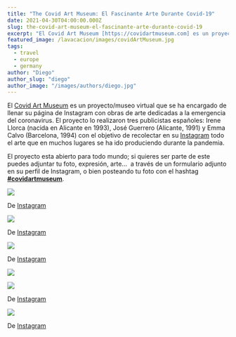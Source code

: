 ```yaml
---
title: "The Covid Art Museum: El Fascinante Arte Durante Covid-19"
date: 2021-04-30T04:00:00.000Z
slug: the-covid-art-museum-el-fascinante-arte-durante-covid-19
excerpt: "El Covid Art Museum [https://covidartmuseum.com] es un proyecto/museo virtual que se ha encargado de llenar su página de Instagram con obras de arte dedicadas a..."
featured_image: /lavacacion/images/covidArtMuseum.jpg
tags:
  - travel
  - europe
  - germany
author: "Diego"
author_slug: "diego"
author_image: "/images/authors/diego.jpg"
---
```


El [Covid Art Museum](https://covidartmuseum.com) es un proyecto/museo virtual que se ha encargado de llenar su página de Instagram con obras de arte dedicadas a la emergencia del coronavirus. El proyecto lo realizaron tres publicistas españoles: Irene Llorca (nacida en Alicante en 1993), José Guerrero (Alicante, 1991) y Emma Calvo (Barcelona, 1994) con el objetivo de recolectar en su [Instagram](https://www.traveler.es/tags/instagram/602) todo el arte que en muchos lugares se ha ido produciendo durante la pandemia.

El proyecto esta abierto para todo mundo; si quieres ser parte de este puedes adjuntar tu foto, expresión, arte...  a través de un formulario adjunto en su perfil de Instagram, o bien posteando tu foto con el hashtag [__#covidartmuseum__](https://www.instagram.com/explore/tags/covidartmuseum/).

![](/lavacacion/images/cam_1.jpg)

De [Instagram](https://www.instagram.com/p/B-44JoZq8tp/)

![](/lavacacion/images/cam_2.jpg)

De [Instagram](https://www.instagram.com/p/B-6tN_nqppJ/)

![](/lavacacion/images/cam_4.jpg)

De [Instagram](https://www.instagram.com/p/B-1jqb9DuT5/)

![](/lavacacion/images/cam_5.jpg)

![](/lavacacion/images/cam_6.jpg)

De [Instagram](https://www.instagram.com/p/B_NLB_tijL2/) 

![](/lavacacion/images/cam_3.jpg)

De [Instagram](https://www.instagram.com/p/B-1jqb9DuT5/)